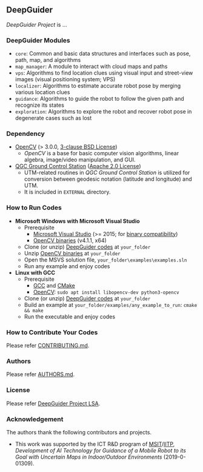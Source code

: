 ## DeepGuider
_DeepGuider Project_ is ...

### DeepGuider Modules
* `core`: Common and basic data structures and interfaces such as pose, path, map, and algorithms
* `map_manager`: A module to interact with cloud maps and paths
* `vps`: Algorithms to find location clues using visual input and street-view images (visual positioning system; VPS)
* `localizer`: Algorithms to estimate accurate robot pose by merging various location clues
* `guidance`: Algorithms to guide the robot to follow the given path and recognize its states
* `exploration`: Algorithms to explore the robot and recover robot pose in degenerate cases such as lost

### Dependency
* [OpenCV](http://opencv.org/) (> 3.0.0, [3-clause BSD License](https://opencv.org/license/))
  * _OpenCV_ is a base for basic computer vision algorithms, linear algebra, image/video manipulation, and GUI.
* [QGC Ground Control Station](https://github.com/mavlink/qgroundcontrol) ([Apache 2.0 License](https://github.com/mavlink/qgroundcontrol/blob/master/COPYING.md))
  * UTM-related routines in _QGC Ground Control Station_ is utilized for conversion between geodesic notation (latitude and longitude) and UTM.
  * It is included in `EXTERNAL` directory.

### How to Run Codes
* **Microsoft Windows with Microsoft Visual Studio**
  * Prerequisite
    * [Microsoft Visual Studio](https://visualstudio.microsoft.com/) (>= 2015; for [binary compatibility](https://docs.microsoft.com/ko-kr/cpp/porting/binary-compat-2015-2017))
    * [OpenCV binaries](https://github.com/sunglok/3dv_tutorial/releases/download/misc/OpenCV_v4.1.1_MSVS2017_x64.zip) (v4.1.1, x64)
  * Clone (or unzip) [DeepGuider codes](https://github.com/deepguider/RoadGPS/archive/master.zip) at `your_folder`
  * Unzip [OpenCV binaries](https://github.com/sunglok/3dv_tutorial/releases/download/misc/OpenCV_v4.1.1_MSVS2017_x64.zip) at `your_folder`
  * Open the MSVS solution file, `your_folder\examples\examples.sln`
  * Run any example and enjoy codes
* **Linux with GCC**
  * Prerequisite
    * [GCC](https://gcc.gnu.org/) and [CMake](https://cmake.org/)
    * [OpenCV](http://opencv.org/): `sudo apt install libopencv-dev python3-opencv`
  * Clone (or unzip) [DeepGuider codes](https://github.com/deepguider/RoadGPS/archive/master.zip) at `your_folder`
  * Build an example at `your_folder/examples/any_example_to_run`: `cmake && make`
  * Run the executable and enjoy codes

### How to Contribute Your Codes
Please refer [CONTRIBUTING.md](CONTRIBUTING.md).

### Authors
Please refer [AUTHORS.md](AUTHORS.md).

### License
Please refer [DeepGuider Project LSA](LICENSE.md).

### Acknowledgement
The authors thank the following contributors and projects.

* This work was supported by the ICT R&D program of [MSIT](https://msit.go.kr/)/[IITP](https://www.iitp.kr/), *Development of AI Technology for Guidance of a Mobile Robot to its Goal with Uncertain Maps in Indoor/Outdoor Environments* (2019-0-01309).
